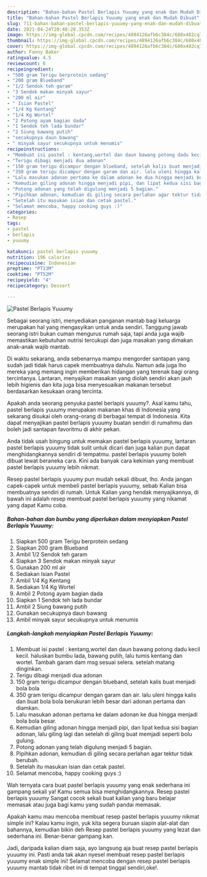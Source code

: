 ```yaml
---
description: "Bahan-bahan Pastel Berlapis Yuuumy yang enak dan Mudah Dibuat"
title: "Bahan-bahan Pastel Berlapis Yuuumy yang enak dan Mudah Dibuat"
slug: 711-bahan-bahan-pastel-berlapis-yuuumy-yang-enak-dan-mudah-dibuat
date: 2021-04-24T20:48:28.353Z
image: https://img-global.cpcdn.com/recipes/4894126afb6c384c/680x482cq70/pastel-berlapis-yuuumy-foto-resep-utama.jpg
thumbnail: https://img-global.cpcdn.com/recipes/4894126afb6c384c/680x482cq70/pastel-berlapis-yuuumy-foto-resep-utama.jpg
cover: https://img-global.cpcdn.com/recipes/4894126afb6c384c/680x482cq70/pastel-berlapis-yuuumy-foto-resep-utama.jpg
author: Fanny Baker
ratingvalue: 4.5
reviewcount: 6
recipeingredient:
- "500 gram Terigu berprotein sedang"
- "200 gram Blueband"
- "1/2 Sendok teh garam"
- "3 Sendok makan minyak sayur"
- "200 ml air"
- " Isian Pastel"
- "1/4 Kg Kentang"
- "1/4 Kg Wortel"
- "2 Potong ayam bagian dada"
- "1 Sendok teh lada bundar"
- "2 Siung bawang putih"
- "secukupnya daun bawang"
- " minyak sayur secukupnya untuk menumis"
recipeinstructions:
- "Membuat isi pastel : kentang,wortel dan daun bawang potong dadu kecil kecil. haluskan bumbu lada, bawang putih, lalu tumis kentang dan wortel. Tambah garam dam msg sesuai selera. setelah matang dinginkan."
- "Terigu dibagi menjadi dua adonan"
- "150 gram terigu dicampur dengan blueband, setelah kalis buat menjadi bola bola"
- "350 gram terigu dicampur dengan garam dan air. lalu uleni hingga kalis dan buat bola bola berukuran lebih besar dari adonan pertama dan diamkan."
- "Lalu masukan adonan pertama ke dalam adonan ke dua hingga menjadi bola bola besar."
- "Kemudian giling adonan hingga menjadi pipi, dan lipat kedua sisi bagian adonan, lalu giling lagi dan setelah di giling buat memjadi seperti bolu gulung."
- "Potong adonan yang telah digulung menjadi 5 bagian."
- "Pipihkan adonan, kemudian di giling secara perlahan agar tektur tidak berubah."
- "Setelah itu masukan isian dan cetak pastel."
- "Selamat mencoba, happy cooking guys :)"
categories:
- Resep
tags:
- pastel
- berlapis
- yuuumy

katakunci: pastel berlapis yuuumy 
nutrition: 196 calories
recipecuisine: Indonesian
preptime: "PT13M"
cooktime: "PT52M"
recipeyield: "4"
recipecategory: Dessert

---
```



![Pastel Berlapis Yuuumy](https://img-global.cpcdn.com/recipes/4894126afb6c384c/680x482cq70/pastel-berlapis-yuuumy-foto-resep-utama.jpg)

Sebagai seorang istri, menyediakan panganan mantab bagi keluarga merupakan hal yang mengasyikan untuk anda sendiri. Tanggung jawab seorang istri bukan cuman mengurus rumah saja, tapi anda juga wajib memastikan kebutuhan nutrisi tercukupi dan juga masakan yang dimakan anak-anak wajib mantab.

Di waktu  sekarang, anda sebenarnya mampu mengorder santapan yang sudah jadi tidak harus capek membuatnya dahulu. Namun ada juga lho mereka yang memang ingin memberikan hidangan yang terenak bagi orang tercintanya. Lantaran, menyajikan masakan yang diolah sendiri akan jauh lebih higienis dan kita juga bisa menyesuaikan makanan tersebut berdasarkan kesukaan orang tercinta. 



Apakah anda seorang penyuka pastel berlapis yuuumy?. Asal kamu tahu, pastel berlapis yuuumy merupakan makanan khas di Indonesia yang sekarang disukai oleh orang-orang di berbagai tempat di Indonesia. Kita dapat menyajikan pastel berlapis yuuumy buatan sendiri di rumahmu dan boleh jadi santapan favoritmu di akhir pekan.

Anda tidak usah bingung untuk memakan pastel berlapis yuuumy, lantaran pastel berlapis yuuumy tidak sulit untuk dicari dan juga kalian pun dapat menghidangkannya sendiri di tempatmu. pastel berlapis yuuumy boleh dibuat lewat beraneka cara. Kini ada banyak cara kekinian yang membuat pastel berlapis yuuumy lebih nikmat.

Resep pastel berlapis yuuumy pun mudah sekali dibuat, lho. Anda jangan capek-capek untuk membeli pastel berlapis yuuumy, sebab Kalian bisa membuatnya sendiri di rumah. Untuk Kalian yang hendak menyajikannya, di bawah ini adalah resep membuat pastel berlapis yuuumy yang nikamat yang dapat Kamu coba.

<!--inarticleads1-->

##### Bahan-bahan dan bumbu yang diperlukan dalam menyiapkan Pastel Berlapis Yuuumy:

1. Siapkan 500 gram Terigu berprotein sedang
1. Siapkan 200 gram Blueband
1. Ambil 1/2 Sendok teh garam
1. Siapkan 3 Sendok makan minyak sayur
1. Gunakan 200 ml air
1. Sediakan  Isian Pastel
1. Ambil 1/4 Kg Kentang
1. Sediakan 1/4 Kg Wortel
1. Ambil 2 Potong ayam bagian dada
1. Siapkan 1 Sendok teh lada bundar
1. Ambil 2 Siung bawang putih
1. Gunakan secukupnya daun bawang
1. Ambil  minyak sayur secukupnya untuk menumis




<!--inarticleads2-->

##### Langkah-langkah menyiapkan Pastel Berlapis Yuuumy:

1. Membuat isi pastel : kentang,wortel dan daun bawang potong dadu kecil kecil. haluskan bumbu lada, bawang putih, lalu tumis kentang dan wortel. Tambah garam dam msg sesuai selera. setelah matang dinginkan.
1. Terigu dibagi menjadi dua adonan
1. 150 gram terigu dicampur dengan blueband, setelah kalis buat menjadi bola bola
1. 350 gram terigu dicampur dengan garam dan air. lalu uleni hingga kalis dan buat bola bola berukuran lebih besar dari adonan pertama dan diamkan.
1. Lalu masukan adonan pertama ke dalam adonan ke dua hingga menjadi bola bola besar.
1. Kemudian giling adonan hingga menjadi pipi, dan lipat kedua sisi bagian adonan, lalu giling lagi dan setelah di giling buat memjadi seperti bolu gulung.
1. Potong adonan yang telah digulung menjadi 5 bagian.
1. Pipihkan adonan, kemudian di giling secara perlahan agar tektur tidak berubah.
1. Setelah itu masukan isian dan cetak pastel.
1. Selamat mencoba, happy cooking guys :)




Wah ternyata cara buat pastel berlapis yuuumy yang enak sederhana ini gampang sekali ya! Kamu semua bisa menghidangkannya. Resep pastel berlapis yuuumy Sangat cocok sekali buat kalian yang baru belajar memasak atau juga bagi kamu yang sudah pandai memasak.

Apakah kamu mau mencoba membuat resep pastel berlapis yuuumy nikmat simple ini? Kalau kamu ingin, yuk kita segera buruan siapin alat-alat dan bahannya, kemudian bikin deh Resep pastel berlapis yuuumy yang lezat dan sederhana ini. Benar-benar gampang kan. 

Jadi, daripada kalian diam saja, ayo langsung aja buat resep pastel berlapis yuuumy ini. Pasti anda tak akan nyesel membuat resep pastel berlapis yuuumy enak simple ini! Selamat mencoba dengan resep pastel berlapis yuuumy mantab tidak ribet ini di tempat tinggal sendiri,oke!.

